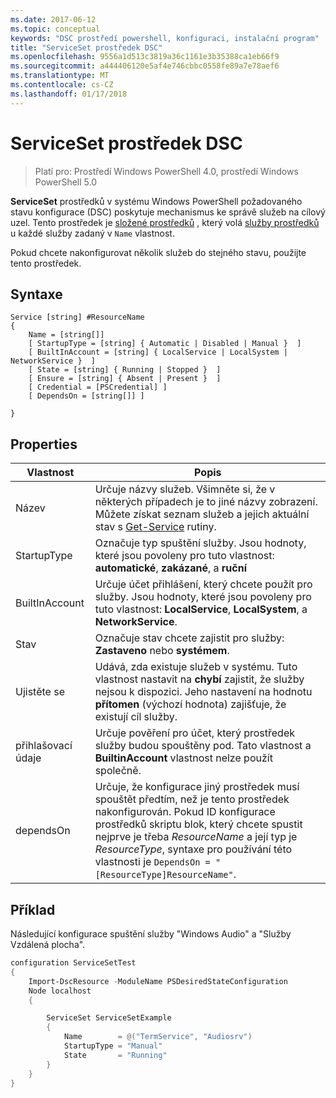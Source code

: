 ```yaml
---
ms.date: 2017-06-12
ms.topic: conceptual
keywords: "DSC prostředí powershell, konfiguraci, instalační program"
title: "ServiceSet prostředek DSC"
ms.openlocfilehash: 9556a1d513c3819a36c1161e3b35388ca1eb66f9
ms.sourcegitcommit: a444406120e5af4e746cbbc0558fe89a7e78aef6
ms.translationtype: MT
ms.contentlocale: cs-CZ
ms.lasthandoff: 01/17/2018
---
```

# <a name="dsc-serviceset-resource"></a>ServiceSet prostředek DSC

> Platí pro: Prostředí Windows PowerShell 4.0, prostředí Windows PowerShell 5.0


**ServiceSet** prostředků v systému Windows PowerShell požadovaného stavu konfigurace (DSC) poskytuje mechanismus ke správě služeb na cílový uzel. Tento prostředek je [složené prostředků](authoringResourceComposite.md) , který volá [služby prostředků](serviceResource.md) u každé služby zadaný v `Name` vlastnost.

Pokud chcete nakonfigurovat několik služeb do stejného stavu, použijte tento prostředek.

## <a name="syntax"></a>Syntaxe

```
Service [string] #ResourceName
{
    Name = [string[]]
    [ StartupType = [string] { Automatic | Disabled | Manual }  ]
    [ BuiltInAccount = [string] { LocalService | LocalSystem | NetworkService }  ]
    [ State = [string] { Running | Stopped }  ]
    [ Ensure = [string] { Absent | Present }  ]
    [ Credential = [PSCredential] ]
    [ DependsOn = [string[]] ]
    
}
```

## <a name="properties"></a>Properties

|  Vlastnost  |  Popis   | 
|---|---| 
| Název| Určuje názvy služeb. Všimněte si, že v některých případech je to jiné názvy zobrazení. Můžete získat seznam služeb a jejich aktuální stav s [Get-Service](https://technet.microsoft.com/en-us/library/hh849804.aspx) rutiny.|
| StartupType| Označuje typ spuštění služby. Jsou hodnoty, které jsou povoleny pro tuto vlastnost: **automatické**, **zakázané**, a **ruční**|  
| BuiltInAccount| Určuje účet přihlášení, který chcete použít pro služby. Jsou hodnoty, které jsou povoleny pro tuto vlastnost: **LocalService**, **LocalSystem**, a **NetworkService**.| 
| Stav| Označuje stav chcete zajistit pro služby: **Zastaveno** nebo **systémem**.| 
| Ujistěte se| Udává, zda existuje služeb v systému. Tuto vlastnost nastavit na **chybí** zajistit, že služby nejsou k dispozici. Jeho nastavení na hodnotu **přítomen** (výchozí hodnota) zajišťuje, že existují cíl služby.|
| přihlašovací údaje| Určuje pověření pro účet, který prostředek služby budou spouštěny pod. Tato vlastnost a **BuiltinAccount** vlastnost nelze použít společně.| 
| dependsOn| Určuje, že konfigurace jiný prostředek musí spouštět předtím, než je tento prostředek nakonfigurován. Pokud ID konfigurace prostředků skriptu blok, který chcete spustit nejprve je třeba *ResourceName* a její typ je *ResourceType*, syntaxe pro používání této vlastnosti je `DependsOn = "[ResourceType]ResourceName"`.| 



## <a name="example"></a>Příklad

Následující konfigurace spuštění služby "Windows Audio" a "Služby Vzdálená plocha".

```powershell
configuration ServiceSetTest
{
    Import-DscResource -ModuleName PSDesiredStateConfiguration
    Node localhost
    {

        ServiceSet ServiceSetExample
        {
            Name        = @("TermService", "Audiosrv")
            StartupType = "Manual"
            State       = "Running"
        } 
    }
}
```

